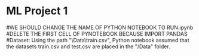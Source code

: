 # ML Project 1

#WE SHOULD CHANGE THE NAME OF PYTHON NOTEBOOK TO RUN.ipynb \
#DELETE THE FIRST CELL OF PYNOTEBOOK BECAUSE IMPORT PANDAS \
#Dataset:
Using the path "\Data\train.csv", Python notebook assumed that the datasets train.csv and test.csv are placed in the "/Data" folder.
